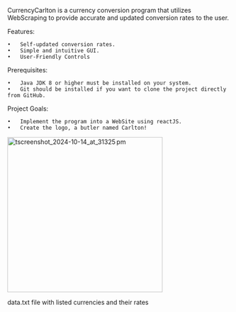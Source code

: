 CurrencyCarlton is a currency conversion program that utilizes WebScraping to provide accurate and updated conversion rates to the user.

Features:

	•	Self-updated conversion rates.
	•	Simple and intuitive GUI.
	•	User-Friendly Controls

Prerequisites:

	•	Java JDK 8 or higher must be installed on your system.
	•	Git should be installed if you want to clone the project directly from GitHub.

Project Goals:

	•	Implement the program into a WebSite using reactJS.
	•	Create the logo, a butler named Carlton!
 
<img width="350" alt="tscreenshot_2024-10-14_at_31325 pm" src="https://github.com/user-attachments/assets/08988295-8ca5-459a-ac97-4780ae86810c">

data.txt file with listed currencies and their rates

